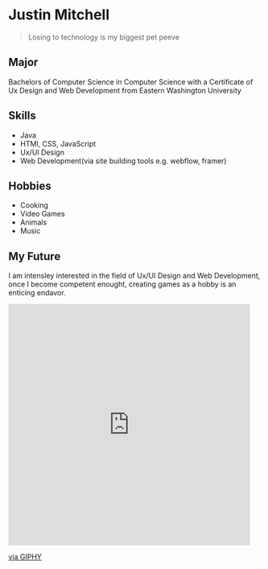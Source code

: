 # Justin Mitchell

> Losing to technology is my biggest pet peeve

## Major
Bachelors of Computer Science in Computer Science with a Certificate of Ux Design and Web Development from Eastern Washington University

## Skills
* Java
* HTMl, CSS, JavaScript
* Ux/UI Design
* Web Development(via site building tools e.g. webflow, framer)

## Hobbies
* Cooking
* Video Games
* Animals
* Music

## My Future
I am intensley interested in the field of Ux/UI Design and Web Development, once I become competent enought, creating games as a hobby is an enticing endavor.

<iframe src="https://giphy.com/embed/PTBVMsYIOB0SBP4MVe" width="480" height="480" frameBorder="0" class="giphy-embed" allowFullScreen></iframe><p><a href="https://giphy.com/gifs/matrix-binary-code-PTBVMsYIOB0SBP4MVe">via GIPHY</a></p>